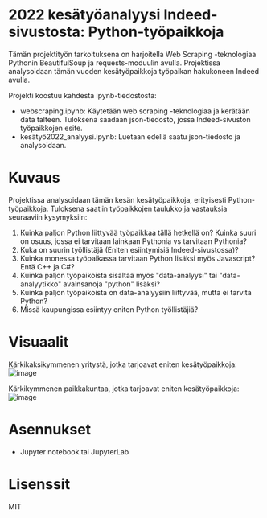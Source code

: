# 2022 kesätyöanalyysi Indeed-sivustosta: Python-työpaikkoja

Tämän projektityön tarkoituksena on harjoitella Web Scraping -teknologiaa Pythonin BeautifulSoup ja requests-moduulin avulla. Projektissa analysoidaan tämän vuoden kesätyöpaikkoja työpaikan hakukoneen Indeed avulla. 

Projekti koostuu kahdesta ipynb-tiedostosta: 
- webscraping.ipynb: Käytetään web scraping -teknologiaa ja kerätään data talteen. Tuloksena saadaan json-tiedosto, jossa Indeed-sivuston työpaikkojen esite. 
- kesätyö2022_analyysi.ipynb: Luetaan edellä saatu json-tiedosto ja analysoidaan. 


# Kuvaus 
Projektissa analysoidaan tämän kesän kesätyöpaikkoja, erityisesti Python-työpaikkoja. Tuloksena saatiin työpaikkojen taulukko ja vastauksia seuraaviin kysymyksiin: 

1. Kuinka paljon Python liittyvää työpaikkaa tällä hetkellä on? Kuinka suuri on osuus, jossa ei tarvitaan lainkaan Pythonia vs tarvitaan Pythonia? 
2. Kuka on suurin työllistäjä (Eniten esiintymisiä Indeed-sivustossa)? 
3. Kuinka monessa työpaikassa tarvitaan Python lisäksi myös Javascript? Entä C++ ja C#? 
4. Kuinka paljon työpaikoista sisältää myös "data-analyysi" tai "data-analyytikko" avainsanoja "python" lisäksi? 
5. Kuinka paljon työpaikoista on data-analyysiin liittyvää, mutta ei tarvita Python? 
6. Missä kaupungissa esiintyy eniten Python työllistäjiä? 


# Visuaalit 
Kärkikaksikymmenen yritystä, jotka tarjoavat eniten kesätyöpaikkoja: 
![image](https://user-images.githubusercontent.com/96607633/155936074-b91e93c0-734e-4864-b75c-4d1644dd1c5e.png)

Kärkikymmenen paikkakuntaa, jotka tarjoavat eniten kesätyöpaikkoja: 
![image](https://user-images.githubusercontent.com/96607633/155936114-aaa0d21f-3f48-4a9f-84f4-468eec9f7b19.png)

# Asennukset
- Jupyter notebook tai JupyterLab 

# Lisenssit 
MIT



